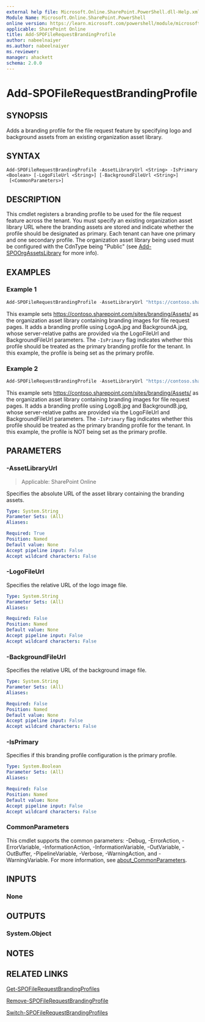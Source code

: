 ```yaml
---
external help file: Microsoft.Online.SharePoint.PowerShell.dll-Help.xml
Module Name: Microsoft.Online.SharePoint.PowerShell
online version: https://learn.microsoft.com/powershell/module/microsoft.online.sharepoint.powershell/add-spofilerequestbrandingprofile
applicable: SharePoint Online
title: Add-SPOFileRequestBrandingProfile
author: nabeelnaiyer
ms.author: nabeelnaiyer
ms.reviewer:
manager: ahackett
schema: 2.0.0
---
```


# Add-SPOFileRequestBrandingProfile

## SYNOPSIS

Adds a branding profile for the file request feature by specifying logo and background assets from an existing organization asset library.

## SYNTAX

```
Add-SPOFileRequestBrandingProfile -AssetLibraryUrl <String> -IsPrimary <Boolean> [-LogoFileUrl <String>] [-BackgroundFileUrl <String>]
 [<CommonParameters>]
```

## DESCRIPTION

This cmdlet registers a branding profile to be used for the file request feature across the tenant. You must specify an existing organization asset library URL where the branding assets are stored and indicate whether the profile should be designated as primary. Each tenant can have one primary and one secondary profile. The organization asset library being used must be configured with the CdnType being "Public" (see [Add-SPOOrgAssetsLibrary](/powershell/module/sharepoint-online/add-spoorgassetslibrary) for more info).

## EXAMPLES

### Example 1

```powershell
Add-SPOFileRequestBrandingProfile -AssetLibraryUrl "https://contoso.sharepoint.com/sites/branding/Assets" -LogoFileUrl "/sites/branding/Assets/LogoA.jpg" -BackgroundFileUrl "/sites/branding/Assets/BackgroundA.jpg" -IsPrimary $true
```

This example sets https://contoso.sharepoint.com/sites/branding/Assets/ as the organization asset library containing branding images for file request pages. It adds a branding profile using LogoA.jpg and BackgroundA.jpg, whose server-relative paths are provided via the LogoFileUrl and BackgroundFileUrl parameters. The `-IsPrimary` flag indicates whether this profile should be treated as the primary branding profile for the tenant. In this example, the profile is being set as the primary profile.

### Example 2

```powershell
Add-SPOFileRequestBrandingProfile -AssetLibraryUrl "https://contoso.sharepoint.com/sites/branding/Assets" -LogoFileUrl "/sites/branding/Assets/LogoB.jpg" -BackgroundFileUrl "/sites/branding/Assets/BackgroundB.jpg" -IsPrimary $false
```

This example sets https://contoso.sharepoint.com/sites/branding/Assets/ as the organization asset library containing branding images for file request pages. It adds a branding profile using LogoB.jpg and BackgroundB.jpg, whose server-relative paths are provided via the LogoFileUrl and BackgroundFileUrl parameters. The `-IsPrimary` flag indicates whether this profile should be treated as the primary branding profile for the tenant. In this example, the profile is NOT being set as the primary profile.

## PARAMETERS

### -AssetLibraryUrl

> Applicable: SharePoint Online

Specifies the absolute URL of the asset library containing the branding assets.

```yaml
Type: System.String
Parameter Sets: (All)
Aliases:

Required: True
Position: Named
Default value: None
Accept pipeline input: False
Accept wildcard characters: False
```

### -LogoFileUrl

Specifies the relative URL of the logo image file.

```yaml
Type: System.String
Parameter Sets: (All)
Aliases:

Required: False
Position: Named
Default value: None
Accept pipeline input: False
Accept wildcard characters: False
```

### -BackgroundFileUrl

Specifies the relative URL of the background image file.

```yaml
Type: System.String
Parameter Sets: (All)
Aliases:

Required: False
Position: Named
Default value: None
Accept pipeline input: False
Accept wildcard characters: False
```

### -IsPrimary
Specifies if this branding profile configuration is the primary profile.

```yaml
Type: System.Boolean
Parameter Sets: (All)
Aliases:

Required: False
Position: Named
Default value: None
Accept pipeline input: False
Accept wildcard characters: False
```

### CommonParameters

This cmdlet supports the common parameters: -Debug, -ErrorAction, -ErrorVariable, -InformationAction, -InformationVariable, -OutVariable, -OutBuffer, -PipelineVariable, -Verbose, -WarningAction, and -WarningVariable. For more information, see [about_CommonParameters](https://go.microsoft.com/fwlink/p/?LinkID=113216).

## INPUTS

### None

## OUTPUTS

### System.Object

## NOTES

## RELATED LINKS

[Get-SPOFileRequestBrandingProfiles](/powershell/module/sharepoint-online/get-spofilerequestbrandingprofiles)

[Remove-SPOFileRequestBrandingProfile](/powershell/module/sharepoint-online/remove-spofilerequestbrandingprofile)

[Switch-SPOFileRequestBrandingProfiles](/powershell/module/sharepoint-online/switch-spofilerequestbrandingprofiles)
